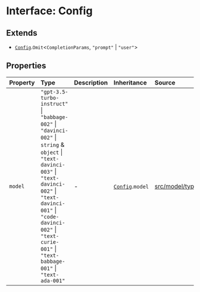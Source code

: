 # Interface: Config

## Extends

- [`Config`](../../Base/interfaces/Config.md).`Omit`\<`CompletionParams`, `"prompt"` \| `"user"`\>

## Properties

| Property | Type | Description | Inheritance | Source |
| :------ | :------ | :------ | :------ | :------ |
| `model` | `"gpt-3.5-turbo-instruct"` \| `"babbage-002"` \| `"davinci-002"` \| `string` & `object` \| `"text-davinci-003"` \| `"text-davinci-002"` \| `"text-davinci-001"` \| `"code-davinci-002"` \| `"text-curie-001"` \| `"text-babbage-001"` \| `"text-ada-001"` | - | [`Config`](../../Base/interfaces/Config.md).`model` | [src/model/types.ts:100](https://github.com/dexaai/llm-tools/blob/3551610/src/model/types.ts#L100) |
